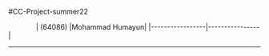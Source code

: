 #CC-Project-summer22

              
 | (64086)         |Mohammad Humayun| 
 |-----------------|----------------|
 __________________________________
